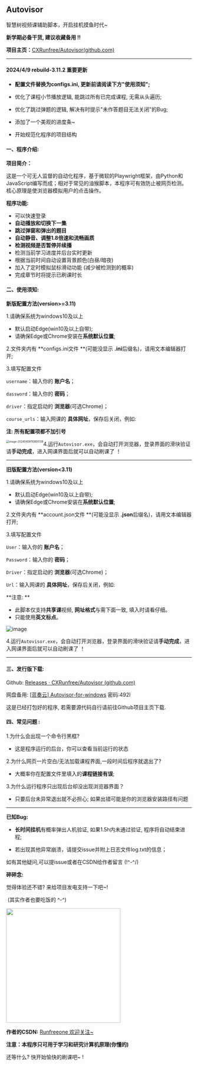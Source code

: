 ## Autovisor

智慧树视频课辅助脚本，开启挂机摸鱼时代~

**新学期必备干货, 建议收藏备用 !!**

**项目主页：**[CXRunfree/Autovisor(github.com)](https://github.com/CXRunfree/Autovisor)

------
#### 2024/4/9 rebuild-3.11.2 重要更新

- **配置文件替换为configs.ini, 更新前请阅读下方"使用须知";**

- 优化了课程小节播放逻辑, 能跳过所有已完成课程, 无需从头遍历;
- 优化了跳过弹题的逻辑, 解决有时提示"未作答题目无法关闭"的Bug;
- 添加了一个美观的进度条~
- 开始规范化程序的项目结构

#### 一、程序介绍:

**项目简介：**

​		这是一个可无人监督的自动化程序，基于微软的Playwright框架，由Python和JavaScript编写而成；相对于常见的油猴脚本，本程序可有效防止被网页检测。核心原理是使浏览器模拟用户的点击操作。

**程序功能:**

- 可以快速登录
- **自动播放和切换下一集**
- **跳过弹窗和弹出的题目**
- **自动静音、调整1.8倍速和流畅画质**
- **检测视频是否暂停并续播**
- 检测当前学习进度并后台实时更新
- 根据当前时间自动设置背景颜色(白昼/暗夜)
- 加入了定时模拟鼠标滑动功能 (减少被检测到的概率)
- 完成章节时将提示已刷课时长

#### 二、使用须知:

**新版配置方法(version>=3.11)**

1.请确保系统为windows10及以上

- 默认启动Edge(win10及以上自带);
- 请确保Edge或Chrome安装在**系统默认位置**;

2.文件夹内有 **configs.ini文件 **(可能没显示 **.ini**后缀名)，请用文本编辑器打开;

3.填写配置文件

`username`：输入你的 **账户名**；

`dassword`：输入你的 **密码**；

`driver`：指定启动的 **浏览器**(可选Chrome)；

`course_urls`：输入网课的 **具体网址**，保存后关闭，例如:

**注: 所有配置项都不加引号**

<img src="https://github.com/CXRunfree/Autovisor/assets/79365257/36b71d57-8ceb-45f7-a22b-c6de83f4239f" alt="image-20240409110805139" style="zoom:50%;float:left" />

4.运行`Autovisor.exe`，会自动打开浏览器，登录界面的滑块验证请**手动完成**，进入网课界面后就可以自动刷课了 ！

------

**旧版配置方法(version<3.11)**

1.请确保系统为windows10及以上

- 默认启动Edge(win10及以上自带);
- 请确保Edge或Chrome安装在**系统默认位置**;

2.文件夹内有 **account.json文件 **(可能没显示 **.json**后缀名)，请用文本编辑器打开;

3.填写配置文件

`User`：输入你的 **账户名**；

`Password`：输入你的 **密码**；

`Driver`：指定启动的 **浏览器**(可选Chrome)；

`Url`：输入网课的 **具体网址**，保存后关闭，例如:

**注意: **

- 此脚本仅支持**共享课**视频, **网址格式**与需下面一致, 填入时请看仔细。
- 只能使用**英文标点**。	

![image](https://github.com/CXRunfree/Autovisor/assets/79365257/4e367835-3aaf-4d7b-8231-721695d17f83)



4.运行`Autovisor.exe`，会自动打开浏览器，登录界面的滑块验证请**手动完成**，进入网课界面后就可以自动刷课了 ！

-----

#### **三、发行版下载:**

Github: [Releases · CXRunfree/Autovisor (github.com)](https://github.com/CXRunfree/Autovisor/releases) 

网盘备用: [[蓝奏云\] Autovisor-for-windows](https://wwk.lanzouj.com/b05evsxif) 密码:492l

这是已经打包好的程序, 若需要源代码自行请前往Github项目主页下载.

#### 四、常见问题 :

1.为什么会出现一个命令行黑框?  

- 这是程序运行的后台，你可以查看当前运行的状态

2.为什么网页一片空白/无法加载课程界面,一段时间后程序就退出了?

- 大概率你在配置文件里填入的**课程链接有误**;


3.为什么运行程序只出现后台却没出现浏览器界面？

   - 只要后台未异常退出就不必担心; 如果出错可能是你的浏览器安装路径有问题


-----
**已知Bug:**

- **长时间挂机**有概率弹出人机验证, 如果1.5h内未通过验证, 程序将自动结束进程; 

- 若出现其他异常崩溃，请提交issue并附上日志文件log.txt的信息；

如有其他疑问,可以提issue或者在CSDN给作者留言 (!^-^/)

**碎碎念:**

   觉得体验还不错? 来给项目发电支持一下吧~!  

​	(其实作者也要吃饭的 ^-^)

   <img src="https://github.com/CXRunfree/Autovisor/assets/79365257/3f72abfe-ce8f-4181-91fb-f321418ff60e" width="310px">



**作者的CSDN:**  [Runfreeone 欢迎关注~](https://blog.csdn.net/Runfreeone )

**注意：本程序只可用于学习和研究计算机原理(你懂的)**

 还等什么? 快开始愉快的刷课吧~ !
